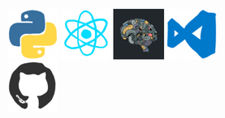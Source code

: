 <!--
**henryboisdequin/henryboisdequin** is a ✨ _special_ ✨ repository because its `README.md` (this file) appears on your GitHub profile.

Here are some ideas to get you started:

- 🔭 I’m currently working on ...
- 🌱 I’m currently learning ...
- 👯 I’m looking to collaborate on ...
- 🤔 I’m looking for help with ...
- 💬 Ask me about ...
- 📫 How to reach me: ...
- 😄 Pronouns: ...
- ⚡ Fun fact: ...
-->
<img src="Gifs/python.gif" width="100" height="100"> <img src="Gifs/react.gif" width="100" height="100"> <img src="Gifs/AI.gif" width="100" height="100"> <img src="Gifs/vscode.gif" width="100" height="100"> <img src="Gifs/git.gif" width="100" height="100">
